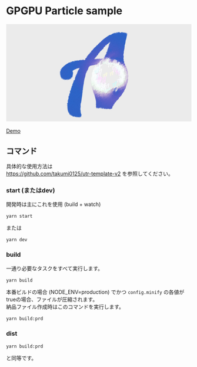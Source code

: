 GPGPU Particle sample
===================================

![GPGPU Particle sample](https://github.com/takumi0125/gpgpuParticleTypes/blob/master/src/assets/img/ogp.png)

[Demo](https://takumi0125.github.io/gpgpuParticleTypes/)


## コマンド

具体的な使用方法は<br>
https://github.com/takumi0125/utr-template-v2
を参照してください。

### start (またはdev)
開発時は主にこれを使用 (build + watch)
```
yarn start
```
または
```
yarn dev
```

### build
一通り必要なタスクをすべて実行します。
```
yarn build
```
本番ビルドの場合 (NODE_ENV=production) でかつ `config.minify` の各値がtrueの場合、ファイルが圧縮されます。<br>
納品ファイル作成時はこのコマンドを実行します。
```
yarn build:prd
```

### dist
```
yarn build:prd
```
と同等です。


